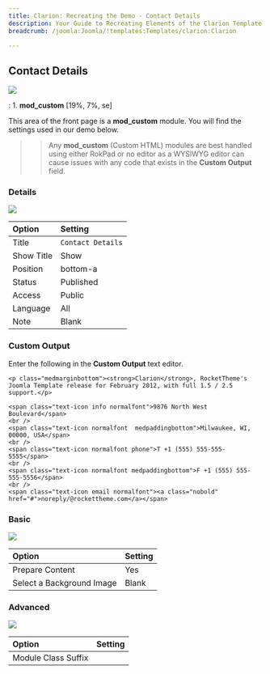 ```yaml
---
title: Clarion: Recreating the Demo - Contact Details
description: Your Guide to Recreating Elements of the Clarion Template for Joomla
breadcrumb: /joomla:Joomla/!templates:Templates/clarion:Clarion

---
```


Contact Details
-----
![][demo]

:   1. **mod_custom** [19%, 7%, se]

This area of the front page is a **mod_custom** module. You will find the settings used in our demo below.

>> Any **mod_custom** (Custom HTML) modules are best handled using either RokPad or no editor as a WYSIWYG editor can cause issues with any code that exists in the **Custom Output** field.

### Details
![][demo2]

| Option     | Setting           |  
| :--------- | :---------------- |  
| Title      | `Contact Details` |  
| Show Title | Show              |  
| Position   | bottom-a          |  
| Status     | Published         |  
| Access     | Public            |  
| Language   | All               |  
| Note       | Blank             |  

### Custom Output
Enter the following in the **Custom Output** text editor.

~~~
<p class="medmarginbottom"><strong>Clarion</strong>, RocketTheme's Joomla Template release for February 2012, with full 1.5 / 2.5 support.</p>

<span class="text-icon info normalfont">9876 North West Boulevard</span>
<br />
<span class="text-icon normalfont  medpaddingbottom">Milwaukee, WI, 00000, USA</span>
<br />
<span class="text-icon normalfont phone">T +1 (555) 555-555-5555</span>
<br />
<span class="text-icon normalfont medpaddingbottom">F +1 (555) 555-555-5556</span>
<br />
<span class="text-icon email normalfont"><a class="nobold" href="#">noreply/@rockettheme.com</a></span>
~~~

### Basic
![][demo3]

| Option                    | Setting |  
| :------------------------ | :------ |  
| Prepare Content           | Yes     |  
| Select a Background Image | Blank   |

### Advanced
![][demo4]

| Option              | Setting |  
| :------------------ | :------ |  
| Module Class Suffix |         |  

[demo]: assets/demo_8.jpeg
[demo2]: assets/contact_1.jpeg
[demo3]: assets/contact_2.jpeg
[demo4]: assets/contact_3.jpeg